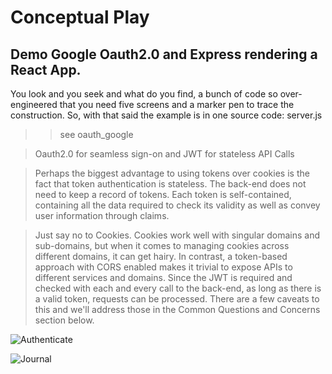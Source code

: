 
# Conceptual Play

## Demo Google Oauth2.0 and Express rendering a React App.

You look and you seek and what do you find, a bunch of code so over-engineered that you need five screens and a marker pen to trace the construction.
So, with that said the example is in one source code: server.js


>> see oauth_google

> Oauth2.0 for seamless sign-on and JWT for stateless API Calls

> Perhaps the biggest advantage to using tokens over cookies is the fact that token authentication is stateless. The back-end does not need to keep a record of tokens. Each token is self-contained, containing all the data required to check its validity as well as convey user information through claims.

> Just say no to Cookies. Cookies work well with singular domains and sub-domains, but when it comes to managing cookies across different domains, it can get hairy. In contrast, a token-based approach with CORS enabled makes it trivial to expose APIs to different services and domains. Since the JWT is required and checked with each and every call to the back-end, as long as there is a valid token, requests can be processed. There are a few caveats to this and we'll address those in the Common Questions and Concerns section below.

![Authenticate](https://user-images.githubusercontent.com/993459/34082330-c72c8fa4-e310-11e7-9266-de41087aa8d7.jpg)

![Journal](https://user-images.githubusercontent.com/993459/34082277-f0624d88-e30f-11e7-9509-19b400018388.jpg)
